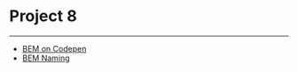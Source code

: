 # Project 8
---
- [BEM on Codepen](https://codepen.io/behshad/pen/WNdKyPv)
- [BEM Naming](https://getbem.com/naming/)